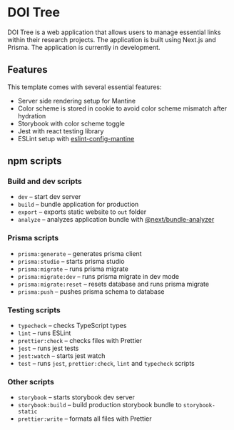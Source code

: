 # DOI Tree

DOI Tree is a web application that allows users to manage essential links within their research projects. The application is built using Next.js and Prisma. The application is currently in development.

## Features

This template comes with several essential features:

- Server side rendering setup for Mantine
- Color scheme is stored in cookie to avoid color scheme mismatch after hydration
- Storybook with color scheme toggle
- Jest with react testing library
- ESLint setup with [eslint-config-mantine](https://github.com/mantinedev/eslint-config-mantine)

## npm scripts

### Build and dev scripts

- `dev` – start dev server
- `build` – bundle application for production
- `export` – exports static website to `out` folder
- `analyze` – analyzes application bundle with [@next/bundle-analyzer](https://www.npmjs.com/package/@next/bundle-analyzer)

### Prisma scripts

- `prisma:generate` – generates prisma client
- `prisma:studio` – starts prisma studio
- `prisma:migrate` – runs prisma migrate
- `prisma:migrate:dev` – runs prisma migrate in dev mode
- `prisma:migrate:reset` – resets database and runs prisma migrate
- `prisma:push` – pushes prisma schema to database

### Testing scripts

- `typecheck` – checks TypeScript types
- `lint` – runs ESLint
- `prettier:check` – checks files with Prettier
- `jest` – runs jest tests
- `jest:watch` – starts jest watch
- `test` – runs `jest`, `prettier:check`, `lint` and `typecheck` scripts

### Other scripts

- `storybook` – starts storybook dev server
- `storybook:build` – build production storybook bundle to `storybook-static`
- `prettier:write` – formats all files with Prettier
